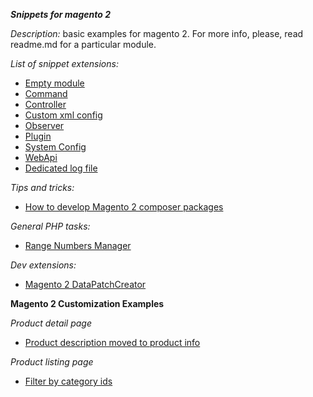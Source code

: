 ***Snippets for magento 2***

_Description:_ basic examples for magento 2.
For more info, please, read readme.md for a particular module.

_List of snippet extensions:_

- [Empty module](https://github.com/eugene-petrov/magento2-empty-module)
- [Command](https://github.com/eugene-petrov/magento2-command)
- [Controller](https://github.com/eugene-petrov/magento2-controller)
- [Custom xml config](https://github.com/eugene-petrov/magento2-custom-xml-config)
- [Observer](https://github.com/eugene-petrov/magento2-observer)
- [Plugin](https://github.com/eugene-petrov/magento2-plugin)
- [System Config](https://github.com/eugene-petrov/magento2-system-config)
- [WebApi](https://github.com/eugene-petrov/magento2-web-api)
- [Dedicated log file](https://github.com/eugene-petrov/magento2-dedicated-log-file)

_Tips and tricks:_
- [How to develop Magento 2 composer packages](https://gist.github.com/eugene-petrov/e37a99d696b47700552c1ef9c0cc557e)

_General PHP tasks:_
- [Range Numbers Manager](https://github.com/eugene-petrov/range-numbers)

_Dev extensions:_
- [Magento 2 DataPatchCreator](https://github.com/enanobots/m2-datapatchcreator)

**Magento 2 Customization Examples**

_Product detail page_
- [Product description moved to product info](https://github.com/eugene-petrov/magento2-product-description)

_Product listing page_
- [Filter by category ids](https://github.com/eugene-petrov/magento2-category-filter)

